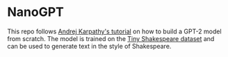 # NanoGPT

This repo follows [Andrej Karpathy's tutorial](https://www.youtube.com/watch?v=kCc8FmEb1nY&list=PLAqhIrjkxbuWI23v9cThsA9GvCAUhRvKZ&index=7) on how to build a GPT-2 model from scratch. The model is trained on the [Tiny Shakespeare dataset](https://raw.githubusercontent.com/karpathy/char-rnn/master/data/tinyshakespeare/input.txt) and can be used to generate text in the style of Shakespeare.